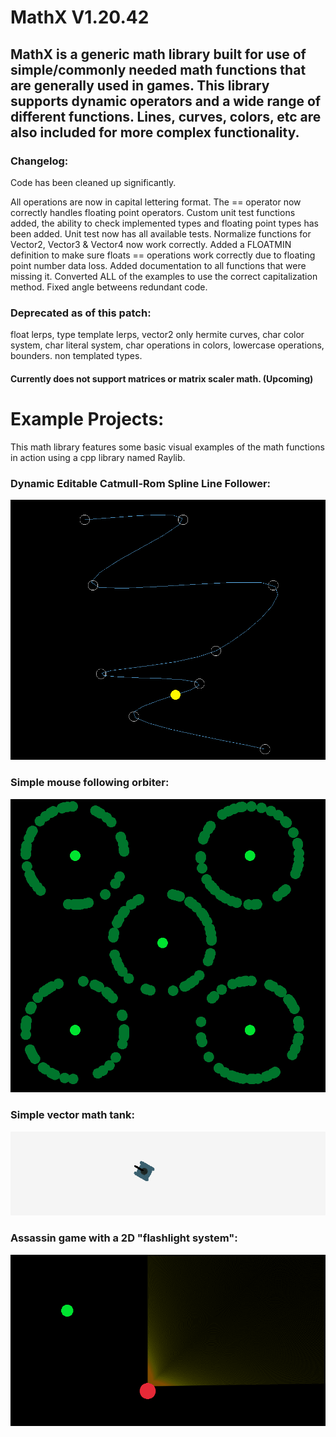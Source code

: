 # MathX V1.20.42

## MathX is a generic math library built for use of simple/commonly needed math functions that are generally used in games. This library supports dynamic operators and a wide range of different functions. Lines, curves, colors, etc are also included for more complex functionality.

### Changelog:
Code has been cleaned up significantly. 

All operations are now in capital lettering format. 
The == operator now correctly handles floating point operators. 
Custom unit test functions added, the ability to check implemented types and floating point types has been added. 
Unit test now has all available tests. 
Normalize functions for Vector2, Vector3 & Vector4 now work correctly. 
Added a FLOATMIN definition to make sure floats == operations work correctly due to floating point number data loss. 
Added documentation to all functions that were missing it.
Converted ALL of the examples to use the correct capitalization method.
Fixed angle betweens redundant code.

### Deprecated as of this patch:
float lerps, 
type template lerps, 
vector2 only hermite curves, 
char color system, 
char literal system, 
char operations in colors, 
lowercase operations, 
bounders.
non templated types.

#### Currently does not support matrices or matrix scaler math. (Upcoming)


# Example Projects:

This math library features some basic visual examples of the math functions in action using a cpp library named Raylib.

### Dynamic Editable Catmull-Rom Spline Line Follower:
![alt text](https://github.com/JusticeShultz/MathLibrary/blob/master/ImageExamples/Image01.PNG)

### Simple mouse following orbiter:
![alt text](https://github.com/JusticeShultz/MathLibrary/blob/master/ImageExamples/Image02.PNG)

### Simple vector math tank:
![alt text](https://github.com/JusticeShultz/MathLibrary/blob/master/ImageExamples/Image03.PNG)

### Assassin game with a 2D "flashlight system":
![alt text](https://github.com/JusticeShultz/MathLibrary/blob/master/ImageExamples/Image04.PNG)